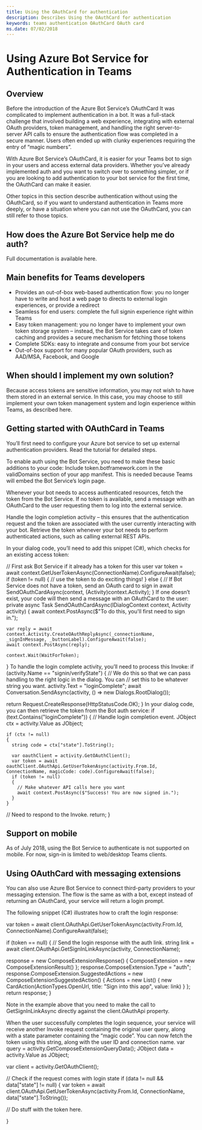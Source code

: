 ```yaml
---
title: Using the OAuthCard for authentication
description: Describes Using the OAuthCard for authentication
keywords: teams authentication OAuthCard OAuth card
ms.date: 07/02/2018
---
```

# Using Azure Bot Service for Authentication in Teams

## Overview

Before the introduction of the Azure Bot Service’s OAuthCard It was complicated to implement authentication in a bot. It was a full-stack challenge that involved building a web experience, integrating with external OAuth providers, token management, and handling the right server-to-server API calls to ensure the authentication flow was completed in a secure manner. Users often ended up with clunky experiences requiring the entry of “magic numbers”.

With Azure Bot Service’s OAuthCard, it is easier for your Teams bot to sign in your users and access external data providers. Whether you’ve already implemented auth and you want to switch over to something simpler, or if you are looking to add authentication to your bot service for the first time, the OAuthCard can make it easier.

Other topics in this section describe authentication without using the OAuthCard, so if you want to understand authentication in Teams more deeply, or have a situation where you can not use the OAuthCard, you can still refer to those topics.

## How does the Azure Bot Service help me do auth?

Full documentation is available here.

## Main benefits for Teams developers

* Provides an out-of-box web-based authentication flow: you no longer have to write and host a web page to directs to external login experiences, or provide a redirect
* Seamless for end users: complete the full signin experience right within Teams
* Easy token management: you no longer have to implement your own token storage system – instead, the Bot Service takes care of token caching and provides a secure mechanism for fetching those tokens
* Complete SDKs: easy to integrate and consume from your bot service
* Out-of-box support for many popular OAuth providers, such as AAD/MSA, Facebook, and Google

## When should I implement my own solution?

Because access tokens are sensitive information, you may not wish to have them stored in an external service. In this case, you may choose to still implement your own token management system and login experience within Teams, as described here.

## Getting started with OAuthCard in Teams

You’ll first need to configure your Azure bot service to set up external authentication providers. Read the tutorial for detailed steps.

To enable auth using the Bot Service, you need to make these basic additions to your code: 
Include token.botframework.com in the validDomains section of your app manifest. This is needed because Teams will embed the Bot Service’s login page.

Whenever your bot needs to access authenticated resources, fetch the token from the Bot Service. If no token is available, send a message with an OAuthCard to the user requesting them to log into the external service.

Handle the login completion activity – this ensures that the authentication request and the token are associated with the user currently interacting with your bot. 
Retrieve the token whenever your bot needs to perform authenticated actions, such as calling external REST APIs.

In your dialog code, you’ll need to add this snippet (C#), which checks for an existing access token:

// First ask Bot Service if it already has a token for this user
var token = await context.GetUserTokenAsync(ConnectionName).ConfigureAwait(false);
if (token != null)
{
    // use the token to do exciting things!
}
else
{
    // If Bot Service does not have a token, send an OAuth card to sign in 
    await SendOAuthCardAsync(context, (Activity)context.Activity); 
} 
If one doesn’t exist, your code will then send a message with an OAuthCard to the user: 
private async Task SendOAuthCardAsync(IDialogContext context, Activity activity) 
{ 
    await context.PostAsync($"To do this, you'll first need to sign in."); 
 
    var reply = await context.Activity.CreateOAuthReplyAsync(_connectionName, _signInMessage, _buttonLabel).ConfigureAwait(false); 
    await context.PostAsync(reply); 
 
    context.Wait(WaitForToken); 
} 
To handle the login complete activity, you’ll need to process this Invoke: 
if (activity.Name == "signin/verifyState") 
{ 
  // We do this so that we can pass handling to the right logic in the dialog. You can 
  // set this to be whatever string you want. 
  activity.Text = "loginComplete"; 
  await Conversation.SendAsync(activity, () => new Dialogs.RootDialog()); 
 
  return Request.CreateResponse(HttpStatusCode.OK); 
} 
In your dialog code, you can then retrieve the token from the Bot auth service: 
if (text.Contains("loginComplete")) 
  { 
    // Handle login completion event. 
    JObject ctx = activity.Value as JObject; 
 
    if (ctx != null) 
    { 
      string code = ctx["state"].ToString(); 
 
      var oauthClient = activity.GetOAuthClient(); 
      var token = await oauthClient.OAuthApi.GetUserTokenAsync(activity.From.Id, ConnectionName, magicCode: code).ConfigureAwait(false); 
      if (token != null) 
      { 
        // Make whatever API calls here you want 
        await context.PostAsync($"Success! You are now signed in."); 
      } 
    } 
  // Need to respond to the Invoke. 
  return; 
}

## Support on mobile

As of July 2018, using the Bot Service to authenticate is not supported on mobile. For now, sign-in is limited to web/desktop Teams clients.

## Using OAuthCard with messaging extensions

You can also use Azure Bot Service to connect third-party providers to your messaging extension. The flow is the same as with a bot, except instead of returning an OAuthCard, your service will return a login prompt.

The following snippet (C#) illustrates how to craft the login response: 

var token = await client.OAuthApi.GetUserTokenAsync(activity.From.Id, ConnectionName).ConfigureAwait(false);
 
if (token == null) 
{ 
  // Send the login response with the auth link. 
  string link = await client.OAuthApi.GetSignInLinkAsync(activity, ConnectionName); 
 
  response = new ComposeExtensionResponse() 
  { 
    ComposeExtension = new ComposeExtensionResult() 
  }; 
  response.ComposeExtension.Type = "auth"; 
  response.ComposeExtension.SuggestedActions = new ComposeExtensionSuggestedAction() 
  { 
    Actions = new List<CardAction>() 
      { 
        new CardAction(ActionTypes.OpenUrl, title: "Sign into this app", value: link) 
      } 
    }; 
  return response; 
} 

Note in the example above that you need to make the call to GetSignInLinkAsync directly against the client.OAuthApi property.

When the user successfully completes the login sequence, your service will receive another Invoke request containing the original user query, along with a state parameter containing the “magic code”. You can now fetch the token using this string, along with the user ID and connection name. 
var query = activity.GetComposeExtensionQueryData(); 
JObject data = activity.Value as JObject; 
 
var client = activity.GetOAuthClient(); 
 
// Check if the request comes with login state 
if (data != null && data["state"] != null) 
{ 
  var token = await client.OAuthApi.GetUserTokenAsync(activity.From.Id, ConnectionName, data["state"].ToString()); 
 
  // Do stuff with the token here. 
 
} 